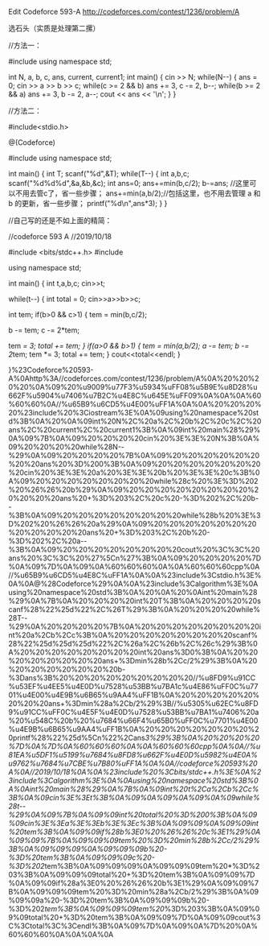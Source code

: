 

Edit
Codeforce 593-A
http://codeforces.com/contest/1236/problem/A


选石头（实质是处理第二摞）


//方法一：


#include <iostream>
using namespace std;


int N, a, b, c, ans, current, current1;
int main()
{
cin >> N;
while(N--)
{
ans = 0;
cin >> a >> b >> c;
while(c >= 2 && b)
ans += 3, c -= 2, b--;
while(b >= 2 && a)
ans += 3, b -= 2, a--;
cout << ans << '\n';
}
}




//方法二：


#include<stdio.h>


@(Codeforce)


#include<algorithm>
using namespace std;




int main()
{
int T;
scanf("%d",&T);
while(T--)
{
int a,b,c;
scanf("%d%d%d",&a,&b,&c);
int ans=0;
ans+=min(b,c/2);
b-=ans; //这里可以不用去管c了，省一些步骤；
ans+=min(a,b/2);//包括这里，也不用去管理 a 和 b 的更新，省一些步骤；
printf("%d\n",ans*3);
}
}




//自己写的还是不如上面的精简：


//codeforce 593 A
//2019/10/18


#include <bits/stdc++.h>
#include<algorithm>


using namespace std;


int main()
{
int t,a,b,c;
cin>>t;






while(t--)
{
int total = 0;
cin>>a>>b>>c;


int tem;
if(b>0 && c>1)
{
tem = min(b,c/2);


b -= tem;
c -= 2*tem;


tem *= 3;
total += tem;
}
if(a>0 && b>1)
{
tem = min(a,b/2);
a -= tem;
b -= 2*tem;
tem *= 3;
total += tem;
}
cout<<total<<endl;
}


}%23Codeforce%20593-A%0Ahttp%3A//codeforces.com/contest/1236/problem/A%0A%20%20%20%20%0A%09%20%u9009%u77F3%u5934%uFF08%u5B9E%u8D28%u662F%u5904%u7406%u7B2C%u4E8C%u645E%uFF09%0A%0A%0A%60%60%60%0A//%u65B9%u6CD5%u4E00%uFF1A%0A%0A%20%20%20%20%23include%20%3Ciostream%3E%0A%09using%20namespace%20std%3B%0A%20%0A%09int%20N%2C%20a%2C%20b%2C%20c%2C%20ans%2C%20current%2C%20current1%3B%0A%09int%20main%28%29%0A%09%7B%0A%09%20%20%20%20cin%20%3E%3E%20N%3B%0A%09%20%20%20%20while%28N--%29%0A%09%20%20%20%20%7B%0A%09%20%20%20%20%20%20%20%20ans%20%3D%200%3B%0A%09%20%20%20%20%20%20%20%20cin%20%3E%3E%20a%20%3E%3E%20b%20%3E%3E%20c%3B%0A%09%20%20%20%20%20%20%20%20while%28c%20%3E%3D%202%20%26%26%20b%29%0A%09%20%20%20%20%20%20%20%20%20%20%20%20ans%20+%3D%203%2C%20c%20-%3D%202%2C%20b--%3B%0A%09%20%20%20%20%20%20%20%20while%28b%20%3E%3D%202%20%26%26%20a%29%0A%09%20%20%20%20%20%20%20%20%20%20%20%20ans%20+%3D%203%2C%20b%20-%3D%202%2C%20a--%3B%0A%09%20%20%20%20%20%20%20%20cout%20%3C%3C%20ans%20%3C%3C%20%27%5Cn%27%3B%0A%09%20%20%20%20%7D%0A%09%7D%0A%09%0A%60%60%60%0A%0A%60%60%60cpp%0A//%u65B9%u6CD5%u4E8C%uFF1A%0A%0A%23include%3Cstdio.h%3E%0A%0A@%28Codeforce%29%0A%0A%23include%3Calgorithm%3E%0Ausing%20namespace%20std%3B%0A%20%0A%20%0Aint%20main%28%29%0A%7B%0A%20%20%20%20int%20T%3B%0A%20%20%20%20scanf%28%22%25d%22%2C%26T%29%3B%0A%20%20%20%20while%28T--%29%0A%20%20%20%20%7B%0A%20%20%20%20%20%20%20%20int%20a%2Cb%2Cc%3B%0A%20%20%20%20%20%20%20%20scanf%28%22%25d%25d%25d%22%2C%26a%2C%26b%2C%26c%29%3B%0A%20%20%20%20%20%20%20%20int%20ans%3D0%3B%0A%20%20%20%20%20%20%20%20ans+%3Dmin%28b%2Cc/2%29%3B%0A%20%20%20%20%20%20%20%20b-%3Dans%3B%20%20%20%20%20%20%20%20%20//%u8FD9%u91CC%u53EF%u4EE5%u4E0D%u7528%u53BB%u7BA1c%u4E86%uFF0C%u7701%u4E00%u4E9B%u6B65%u9AA4%uFF1B%0A%20%20%20%20%20%20%20%20ans+%3Dmin%28a%2Cb/2%29%3B//%u5305%u62EC%u8FD9%u91CC%uFF0C%u4E5F%u4E0D%u7528%u53BB%u7BA1%u7406%20a%20%u548C%20b%20%u7684%u66F4%u65B0%uFF0C%u7701%u4E00%u4E9B%u6B65%u9AA4%uFF1B%0A%20%20%20%20%20%20%20%20printf%28%22%25d%5Cn%22%2Cans*3%29%3B%0A%20%20%20%20%7D%0A%7D%0A%60%60%60%0A%0A%60%60%60cpp%0A%0A//%u81EA%u5DF1%u5199%u7684%u8FD8%u662F%u4E0D%u5982%u4E0A%u9762%u7684%u7CBE%u7B80%uFF1A%0A%0A//codeforce%20593%20A%0A//2019/10/18%0A%0A%23include%20%3Cbits/stdc++.h%3E%0A%23include%3Calgorithm%3E%0A%0Ausing%20namespace%20std%3B%0A%0Aint%20main%28%29%0A%7B%0A%09int%20t%2Ca%2Cb%2Cc%3B%0A%09cin%3E%3Et%3B%0A%09%0A%09%0A%09%0A%09while%28t--%29%0A%09%7B%0A%09%09int%20total%20%3D%200%3B%0A%09%09cin%3E%3Ea%3E%3Eb%3E%3Ec%3B%0A%09%09%0A%09%09int%20tem%3B%0A%09%09if%28b%3E0%20%26%26%20c%3E1%29%0A%09%09%7B%0A%09%09%09tem%20%3D%20min%28b%2Cc/2%29%3B%0A%09%09%09%0A%09%09%09b%20-%3D%20tem%3B%0A%09%09%09c%20-%3D%202*tem%3B%0A%09%09%09%0A%09%09%09tem%20*%3D%203%3B%0A%09%09%09total%20+%3D%20tem%3B%0A%09%09%7D%0A%09%09if%28a%3E0%20%26%26%20b%3E1%29%0A%09%09%7B%0A%09%09%09tem%20%3D%20min%28a%2Cb/2%29%3B%0A%09%09%09a%20-%3D%20tem%3B%0A%09%09%09b%20-%3D%202*tem%3B%0A%09%09%09tem%20*%3D%203%3B%0A%09%09%09total%20+%3D%20tem%3B%0A%09%09%7D%0A%09%09cout%3C%3Ctotal%3C%3Cendl%3B%0A%09%7D%0A%09%0A%7D%20%0A%60%60%60%0A%0A%0A%0A